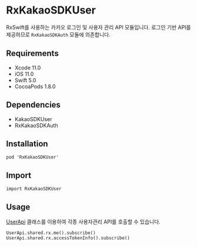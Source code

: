# RxKakaoSDKUser

RxSwift를 사용하는 카카오 로그인 및 사용자 관리 API 모듈입니다. 로그인 기반 API를 제공하므로 `RxKakaoSDKAuth` 모듈에 의존합니다.

## Requirements
- Xcode 11.0
- iOS 11.0
- Swift 5.0
- CocoaPods 1.8.0

## Dependencies
- KakaoSDKUser
- RxKakaoSDKAuth

## Installation
```
pod 'RxKakaoSDKUser'
```

## Import
```
import RxKakaoSDKUser
```

## Usage
[UserApi](Extensions/Reactive.html) 클래스를 이용하여 각종 사용자관리 API를 호출할 수 있습니다.
```
UserApi.shared.rx.me().subscribe()
UserApi.shared.rx.accessTokenInfo().subscribe()
```
